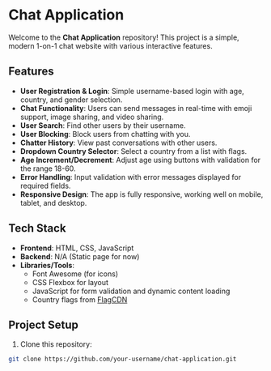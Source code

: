 # Chat Application

Welcome to the **Chat Application** repository! This project is a simple, modern 1-on-1 chat website with various interactive features.

## Features

- **User Registration & Login**: Simple username-based login with age, country, and gender selection.
- **Chat Functionality**: Users can send messages in real-time with emoji support, image sharing, and video sharing.
- **User Search**: Find other users by their username.
- **User Blocking**: Block users from chatting with you.
- **Chatter History**: View past conversations with other users.
- **Dropdown Country Selector**: Select a country from a list with flags.
- **Age Increment/Decrement**: Adjust age using buttons with validation for the range 18-60.
- **Error Handling**: Input validation with error messages displayed for required fields.
- **Responsive Design**: The app is fully responsive, working well on mobile, tablet, and desktop.

## Tech Stack

- **Frontend**: HTML, CSS, JavaScript
- **Backend**: N/A (Static page for now)
- **Libraries/Tools**:
  - Font Awesome (for icons)
  - CSS Flexbox for layout
  - JavaScript for form validation and dynamic content loading
  - Country flags from [FlagCDN](https://flagcdn.com/)

## Project Setup

1. Clone this repository:

```bash
git clone https://github.com/your-username/chat-application.git
